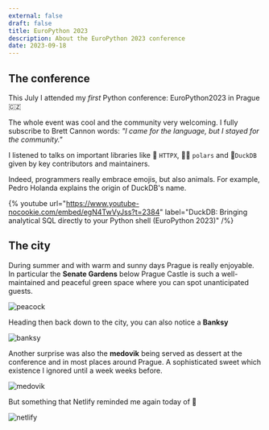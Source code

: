 ```yaml
---
external: false
draft: false
title: EuroPython 2023
description: About the EuroPython 2023 conference
date: 2023-09-18
---
```


## The conference

This July I attended my *first* Python conference: EuroPython2023 in Prague 🇨🇿

The whole event was cool and the community very welcoming. I fully subscribe to Brett Cannon words: *"I came for the language, but I stayed for the community."*

I listened to talks on important libraries like 🦋 `HTTPX`, 🐻‍❄️ `polars` and 🦆`DuckDB` given by key contributors and maintainers.

Indeed, programmers really embrace emojis, but also animals. For example, Pedro Holanda explains the origin of DuckDB's name.

{% youtube url="https://www.youtube-nocookie.com/embed/egN4TwVyJss?t=2384" label="DuckDB: Bringing analytical SQL directly to your Python shell (EuroPython 2023)" /%}

## The city

During summer and with warm and sunny days Prague is really enjoyable. In particular the **Senate Gardens** below Prague Castle is such a well-maintained and peaceful green space where you can spot unanticipated guests.

![peacock](/images/europython_2023/peacock.jpg)

Heading then back down to the city, you can also notice a **Banksy**

![banksy](/images/europython_2023/banksy.jpeg)

Another surprise was also the **medovik** being served as dessert at the conference and in most places around Prague. A sophisticated sweet which existence I ignored until a week weeks before.

![medovik](/images/europython_2023/medovik.jpg)

But something that Netlify reminded me again today of 🍰

![netlify](/images/europython_2023/medovik_netlify_deployment.png)
